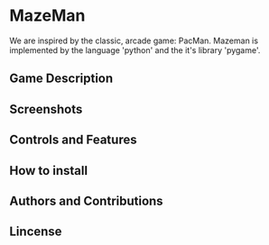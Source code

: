 # MazeMan

We are inspired by the classic, arcade game: PacMan. 
Mazeman is implemented by the language 'python' and the it's library 'pygame'.

## Game Description



## Screenshots



## Controls and Features



## How to install



## Authors and Contributions



## Lincense
